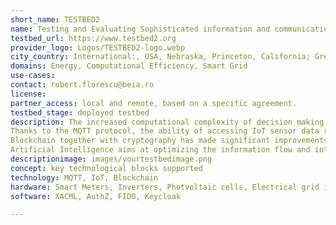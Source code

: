 ```yaml
---
short_name: TESTBED2
name: Testing and Evaluating Sophisticated information and communication Technologies for enaBling scalablE smart griD Deployment
testbed_url: https://www.testbed2.org
provider_logo: Logos/TESTBED2-logo.webp
city_country: International:, USA, Nebraska, Princeton, California; Greece, Marousi; UK, Durham, Newcastle, Edinburgh; France, Paris; Germany, Tuebingen; Austria, Klagenfurt; Netherlands, Haarlem; Romania, Bucharest; Switzerland, Poidoux; China, Beijing, Nanjing, Guangzhou
domains: Energy, Computational Efficiency, Smart Grid
use-cases: 
contact: robert.florescu@beia.ro
license: 
partner_access: local and remote, based on a specific agreement.
testbed_stage: deployed testbed
description: The increased computational complexity of decision making in extensive smart grid networks and limited performance due to unoptimized large-scale implementations of smart grids have lead to an urgent call-to-action; The combination of interdisciplinary wisdom has lead to the evolution of decarbonized power, heat and transport systems and especially optimization in large smart grid networks. The combination of IoT solutions, Artificial Intelligence and Blockchain technology have lead to the development of a more robust, reliable, efficient and secure network, which benefits users and utilities companies alike.
Thanks to the MQTT protocol, the ability of accessing IoT sensor data remotely has made maintenance and repairing tasks an ease, as there is no longer a necessity to waste specialists’ time on localizing the source of the issue. Additionally, IoT has offered consumers live access to their consumption data, thus facilitating the payment of bills.
Blockchain together with cryptography has made significant improvements to the underlying security of the network, by firstly ensuring the authenticity of the information circulated between network nodes and secondly by scrambling the data, in order to prevent potential malicious users from finding out essential information regarding the consumer’s energy usage habits.
Artificial Intelligence aims at optimizing the information flow and integrating supervisory control and data acquisition (SCADA) into the network, thus providing interoperability with existing grid architecture.
descriptionimage: images/yourtestbedimage.png
concept: key technological blocks supported 
technology: MQTT, IoT, Blockchain
hardware: Smart Meters, Inverters, Photvoltaic cells, Electrical grid infrastructure, FIDO
software: XACML, AuthZ, FIDO, Keycloak

---
```

